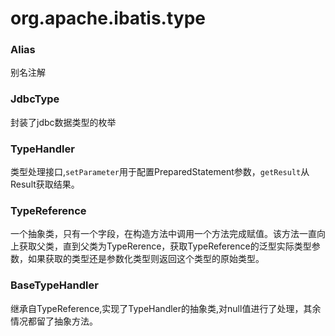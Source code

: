 # org.apache.ibatis.type

### Alias
别名注解
### JdbcType
封装了jdbc数据类型的枚举
### TypeHandler
类型处理接口,```setParameter```用于配置PreparedStatement参数，```getResult```从Result获取结果。
### TypeReference
一个抽象类，只有一个字段，在构造方法中调用一个方法完成赋值。该方法一直向上获取父类，直到父类为TypeRerence，获取TypeReference的泛型实际类型参数，如果获取的类型还是参数化类型则返回这个类型的原始类型。
### BaseTypeHandler
继承自TypeReference,实现了TypeHandler的抽象类,对null值进行了处理，其余情况都留了抽象方法。
